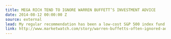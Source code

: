 ```yaml
---
title: MEGA RICH TEND TO IGNORE WARREN BUFFETT’S INVESTMENT ADVICE
date: 2014-08-12 00:00:00 Z
source: external
lead: My regular recommendation has been a low-cost S&P 500 index fund.
link: http://www.marketwatch.com/story/warren-buffetts-often-ignored-advice-to-mega-rich-investors-2017-03-13
---
```


